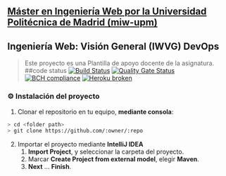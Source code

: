 ## [Máster en Ingeniería Web por la Universidad Politécnica de Madrid (miw-upm)](http://miw.etsisi.upm.es)
## Ingeniería Web: Visión General (IWVG) DevOps
> Este proyecto es una Plantilla de apoyo docente de la asignatura.
##code status
[![Build Status](https://travis-ci.com/yicheng-Pan/yicheng-pan.svg?branch=develop)](https://travis-ci.com/yicheng-Pan/yicheng-pan)
[![Quality Gate Status](https://sonarcloud.io/api/project_badges/measure?project=es.upm.miw%3Aiwvg-devops-Yicheng-Pan&metric=alert_status)](https://sonarcloud.io/dashboard?id=es.upm.miw%3Aiwvg-devops-Yicheng-Pan)
[![BCH compliance](https://bettercodehub.com/edge/badge/yicheng-Pan/yicheng-pan?branch=develop)](https://bettercodehub.com/)
[![Heroku broken](https://iwvg-devops-yicheng-pan.herokuapp.com/system/version-badge)](https://iwvg-devops-yicheng-pan.herokuapp.com/swagger-ui.html)
### :gear: Instalación del proyecto
1. Clonar el repositorio en tu equipo, **mediante consola**:
```sh
> cd <folder path>
> git clone https://github.com/:owner/:repo
```
2. Importar el proyecto mediante **IntelliJ IDEA**
   1. **Import Project**, y seleccionar la carpeta del proyecto.
   1. Marcar **Create Project from external model**, elegir **Maven**.
   1. **Next** … **Finish**.
